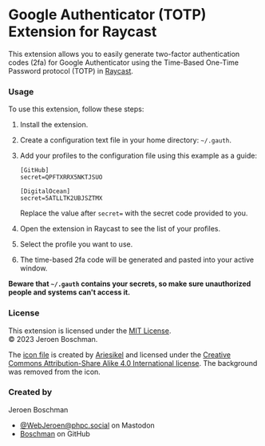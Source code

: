 # Google Authenticator (TOTP) Extension for Raycast

This extension allows you to easily generate two-factor authentication codes (2fa) for Google Authenticator using the Time-Based One-Time Password protocol (TOTP) in [Raycast](https://www.raycast.com/).

### Usage
To use this extension, follow these steps:
1. Install the extension.
1. Create a configuration text file in your home directory: `~/.gauth`.
1. Add your profiles to the configuration file using this example as a guide:
    ```
   [GitHub]
   secret=QPFTXRRX5NKTJSUO
   
   [DigitalOcean]
   secret=5ATLLTK2UBJSZTMX
   ```
   
   Replace the value after `secret=` with the secret code provided to you.
1. Open the extension in Raycast to see the list of your profiles.
1. Select the profile you want to use.
1. The time-based 2fa code will be generated and pasted into your active window.

**Beware that `~/.gauth` contains your secrets, so make sure unauthorized people and systems can't access it.**

### License
This extension is licensed under the [MIT License](https://opensource.org/license/mit/).\
© 2023 Jeroen Boschman.

The [icon file](https://commons.wikimedia.org/wiki/File:Authenticator_App_by_2Stable.svg) is created by [Ariesikel](https://commons.wikimedia.org/wiki/User:Ariesikel) and licensed under the [Creative Commons Attribution-Share Alike 4.0 International license](https://creativecommons.org/licenses/by-sa/4.0/deed.en). The background was removed from the icon.

### Created by
Jeroen Boschman
- [@WebJeroen@phpc.social](https://phpc.social/@WebJeroen) on Mastodon
- [Boschman](https://github.com/Boschman/) on GitHub
